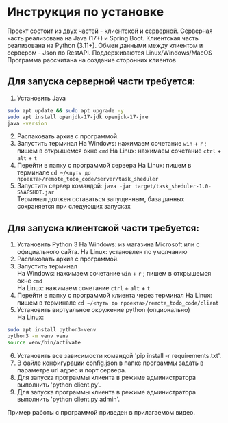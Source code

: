 # Инструкция по установке

Проект состоит из двух частей - клиентской и серверной.
Серверная часть реализована на Java (17+) и Spring Boot.
Клиентская часть реализована на Python (3.11+). 
Обмен данными между клиентом и сервером - Json по RestAPI.
Поддерживаются Linux/Windows/MacOS
Программа рассчитана на создание сторонних клиентов

## Для запуска серверной части требуется:
1. Установить Java  
```bash
sudo apt update && sudo apt upgrade -y
sudo apt install openjdk-17-jdk openjdk-17-jre
java -version
```
2. Распаковать архив с программой.
3. Запустить терминал
На Windows: нажимаем сочетание `win` + `r` ; пишем в открышемся окне `cmd`
На Linux: нажимаем сочетание `ctrl` + `alt` + `t`
4. Перейти в папку с программой сервера
На Linux: пишем в терминале `cd ~/<путь до проекта>/remote_todo_code/server/task_sheduler`  
5. Запустить сервер командой: `java -jar target/task_sheduler-1.0-SNAPSHOT.jar`  
Терминал должен оставаться запущенным, база данных сохраняется при следующих запусках

## Для запуска клиентской части требуется:
1. Установить Python 3
На Windows: из магазина Microsoft или с официального сайта.
На Linux: установлен по умолчанию
2. Распаковать архив с программой.
3. Запустить терминал  
На Windows: нажимаем сочетание `win` + `r` ; пишем в открышемся окне `cmd`  
На Linux: нажимаем сочетание `ctrl` + `alt` + `t`
4. Перейти в папку с программой клиента через терминал
На Linux: пишем в терминале `cd ~/<путь до проекта>/remote_todo_code/client`    
5. Установить виртуальное окружение python (опционально)  
На Linux:
```bash
sudo apt install python3-venv
python3 -m venv venv
source venv/bin/activate
```
6. Установить все зависимости командой 'pip install -r requirements.txt'.
8. В файле конфигурации config.json в папке программы задать в параметре url адрес и порт сервера.
8. Для запуска программы клиента в режиме администратора выполнить 'python client.py'.
9. Для запуска программы клиента в режиме администратора выполнить 'python client.py admin'.

Пример работы с программой приведен в прилагаемом видео. 


  
